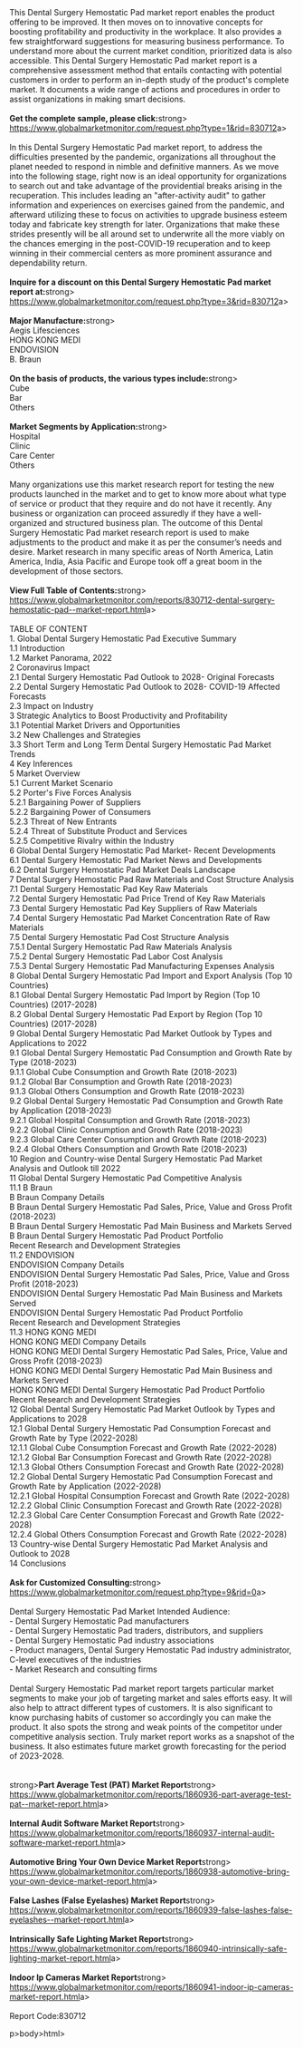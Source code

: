<html><body><p><br /><br />This Dental Surgery Hemostatic Pad market report enables the product offering to be improved. It then moves on to innovative concepts for boosting profitability and productivity in the workplace. It also provides a few straightforward suggestions for measuring business performance. To understand more about the current market condition, prioritized data is also accessible. This Dental Surgery Hemostatic Pad market report is a comprehensive assessment method that entails contacting with potential customers in order to perform an in-depth study of the product's complete market. It documents a wide range of actions and procedures in order to assist organizations in making smart decisions.<br /><br /><strong>Get the complete sample, please click:</strong>strong><br /><a href="https://www.globalmarketmonitor.com/request.php?type=1&amp;rid=830712">https://www.globalmarketmonitor.com/request.php?type=1&amp;rid=830712</a>a><br /><br />In this Dental Surgery Hemostatic Pad market report, to address the difficulties presented by the pandemic, organizations all throughout the planet needed to respond in nimble and definitive manners. As we move into the following stage, right now is an ideal opportunity for organizations to search out and take advantage of the providential breaks arising in the recuperation. This includes leading an "after-activity audit" to gather information and experiences on exercises gained from the pandemic, and afterward utilizing these to focus on activities to upgrade business esteem today and fabricate key strength for later. Organizations that make these strides presently will be all around set to underwrite all the more viably on the chances emerging in the post-COVID-19 recuperation and to keep winning in their commercial centers as more prominent assurance and dependability return.<br /><br /><strong>Inquire for a discount on this Dental Surgery Hemostatic Pad market report at:</strong>strong><br /><a href="https://www.globalmarketmonitor.com/request.php?type=3&amp;rid=830712">https://www.globalmarketmonitor.com/request.php?type=3&amp;rid=830712</a>a><br /><br /><strong>Major Manufacture:</strong>strong><br /> Aegis Lifesciences <br />HONG KONG MEDI <br />ENDOVISION <br />B. Braun <br /><br /><strong>On the basis of products, the various types include:</strong>strong><br />Cube <br />Bar <br />Others <br /><br /><strong>Market Segments by Application:</strong>strong><br />Hospital <br />Clinic <br />Care Center <br />Others <br /><br />Many organizations use this market research report for testing the new products launched in the market and to get to know more about what type of service or product that they require and do not have it recently. Any business or organization can proceed assuredly if they have a well-organized and structured business plan. The outcome of this Dental Surgery Hemostatic Pad market research report is used to make adjustments to the product and make it as per the consumer’s needs and desire. Market research in many specific areas of North America, Latin America, India, Asia Pacific and Europe took off a great boom in the development of those sectors.<br /><br /><strong>View Full Table of Contents:</strong>strong><br /><a href="https://www.globalmarketmonitor.com/reports/830712-dental-surgery-hemostatic-pad--market-report.html">https://www.globalmarketmonitor.com/reports/830712-dental-surgery-hemostatic-pad--market-report.html</a>a><br /><br />TABLE OF CONTENT<br />1. Global Dental Surgery Hemostatic Pad Executive Summary<br />1.1 Introduction<br />1.2 Market Panorama, 2022<br />2 Coronavirus Impact<br />2.1 Dental Surgery Hemostatic Pad Outlook to 2028- Original Forecasts<br />2.2 Dental Surgery Hemostatic Pad Outlook to 2028- COVID-19 Affected Forecasts<br />2.3 Impact on Industry<br />3 Strategic Analytics to Boost Productivity and Profitability<br />3.1 Potential Market Drivers and Opportunities<br />3.2 New Challenges and Strategies<br />3.3 Short Term and Long Term Dental Surgery Hemostatic Pad Market Trends<br />4 Key Inferences<br />5 Market Overview<br />5.1 Current Market Scenario<br />5.2 Porter's Five Forces Analysis<br />5.2.1 Bargaining Power of Suppliers<br />5.2.2 Bargaining Power of Consumers<br />5.2.3 Threat of New Entrants<br />5.2.4 Threat of Substitute Product and Services<br />5.2.5 Competitive Rivalry within the Industry<br />6 Global Dental Surgery Hemostatic Pad Market- Recent Developments<br />6.1 Dental Surgery Hemostatic Pad Market News and Developments<br />6.2 Dental Surgery Hemostatic Pad Market Deals Landscape<br />7 Dental Surgery Hemostatic Pad Raw Materials and Cost Structure Analysis<br />7.1 Dental Surgery Hemostatic Pad Key Raw Materials<br />7.2 Dental Surgery Hemostatic Pad Price Trend of Key Raw Materials<br />7.3 Dental Surgery Hemostatic Pad Key Suppliers of Raw Materials<br />7.4 Dental Surgery Hemostatic Pad Market Concentration Rate of Raw Materials<br />7.5 Dental Surgery Hemostatic Pad Cost Structure Analysis<br />7.5.1 Dental Surgery Hemostatic Pad Raw Materials Analysis<br />7.5.2 Dental Surgery Hemostatic Pad Labor Cost Analysis<br />7.5.3 Dental Surgery Hemostatic Pad Manufacturing Expenses Analysis<br />8 Global Dental Surgery Hemostatic Pad Import and Export Analysis (Top 10 Countries)<br />8.1 Global Dental Surgery Hemostatic Pad Import by Region (Top 10 Countries) (2017-2028)<br />8.2 Global Dental Surgery Hemostatic Pad Export by Region (Top 10 Countries) (2017-2028)<br />9 Global Dental Surgery Hemostatic Pad Market Outlook by Types and Applications to 2022<br />9.1 Global Dental Surgery Hemostatic Pad Consumption and Growth Rate by Type (2018-2023)<br />9.1.1 Global Cube Consumption and Growth Rate (2018-2023)<br />9.1.2 Global Bar Consumption and Growth Rate (2018-2023)<br />9.1.3 Global Others Consumption and Growth Rate (2018-2023)<br />9.2 Global Dental Surgery Hemostatic Pad Consumption and Growth Rate by Application (2018-2023)<br />9.2.1  Global Hospital Consumption and Growth Rate (2018-2023)<br />9.2.2  Global Clinic Consumption and Growth Rate (2018-2023)<br />9.2.3  Global Care Center Consumption and Growth Rate (2018-2023)<br />9.2.4  Global Others Consumption and Growth Rate (2018-2023)<br />10 Region and Country-wise Dental Surgery Hemostatic Pad Market Analysis and Outlook till 2022<br />11 Global Dental Surgery Hemostatic Pad Competitive Analysis<br />11.1 B Braun<br />B Braun Company Details<br />B Braun Dental Surgery Hemostatic Pad Sales, Price, Value and Gross Profit (2018-2023)<br />B Braun Dental Surgery Hemostatic Pad Main Business and Markets Served<br />B Braun Dental Surgery Hemostatic Pad Product Portfolio<br />Recent Research and Development Strategies<br />11.2 ENDOVISION<br />ENDOVISION Company Details<br />ENDOVISION Dental Surgery Hemostatic Pad Sales, Price, Value and Gross Profit (2018-2023)<br />ENDOVISION Dental Surgery Hemostatic Pad Main Business and Markets Served<br />ENDOVISION Dental Surgery Hemostatic Pad Product Portfolio<br />Recent Research and Development Strategies<br />11.3 HONG KONG MEDI<br />HONG KONG MEDI Company Details<br />HONG KONG MEDI Dental Surgery Hemostatic Pad Sales, Price, Value and Gross Profit (2018-2023)<br />HONG KONG MEDI Dental Surgery Hemostatic Pad Main Business and Markets Served<br />HONG KONG MEDI Dental Surgery Hemostatic Pad Product Portfolio<br />Recent Research and Development Strategies<br />12 Global Dental Surgery Hemostatic Pad Market Outlook by Types and Applications to 2028<br />12.1 Global Dental Surgery Hemostatic Pad Consumption Forecast and Growth Rate by Type (2022-2028)<br />12.1.1 Global Cube Consumption Forecast and Growth Rate (2022-2028)<br />12.1.2 Global Bar Consumption Forecast and Growth Rate (2022-2028)<br />12.1.3 Global Others Consumption Forecast and Growth Rate (2022-2028)<br />12.2 Global Dental Surgery Hemostatic Pad Consumption Forecast and Growth Rate by Application (2022-2028)<br />12.2.1 Global Hospital Consumption Forecast and Growth Rate (2022-2028)<br />12.2.2 Global Clinic Consumption Forecast and Growth Rate (2022-2028)<br />12.2.3 Global Care Center Consumption Forecast and Growth Rate (2022-2028)<br />12.2.4 Global Others Consumption Forecast and Growth Rate (2022-2028)<br />13 Country-wise Dental Surgery Hemostatic Pad Market Analysis and Outlook to 2028<br />14 Conclusions<br /><br /><strong>Ask for Customized Consulting:</strong>strong><br /><a href="https://www.globalmarketmonitor.com/request.php?type=9&amp;rid=0">https://www.globalmarketmonitor.com/request.php?type=9&amp;rid=0</a>a><br /><br />Dental Surgery Hemostatic Pad Market Intended Audience:<br />- Dental Surgery Hemostatic Pad manufacturers<br />- Dental Surgery Hemostatic Pad traders, distributors, and suppliers<br />- Dental Surgery Hemostatic Pad industry associations<br />- Product managers, Dental Surgery Hemostatic Pad industry administrator, C-level executives of the industries<br />- Market Research and consulting firms<br /><br />Dental Surgery Hemostatic Pad market report targets particular market segments to make your job of targeting market and sales efforts easy. It will also help to attract different types of customers. It is also significant to know purchasing habits of customer so accordingly you can make the product. It also spots the strong and weak points of the competitor under competitive analysis section. Truly market report works as a snapshot of the business. It also estimates future market growth forecasting for the period of 2023-2028.<br /><br /><strong><br /></strong>strong><strong>Part Average Test (PAT) Market Report</strong>strong><br /><a href="https://www.globalmarketmonitor.com/reports/1860936-part-average-test-pat--market-report.html">https://www.globalmarketmonitor.com/reports/1860936-part-average-test-pat--market-report.html</a>a><br /><br /><strong>Internal Audit Software Market Report</strong>strong><br /><a href="https://www.globalmarketmonitor.com/reports/1860937-internal-audit-software-market-report.html">https://www.globalmarketmonitor.com/reports/1860937-internal-audit-software-market-report.html</a>a><br /><br /><strong>Automotive Bring Your Own Device Market Report</strong>strong><br /><a href="https://www.globalmarketmonitor.com/reports/1860938-automotive-bring-your-own-device-market-report.html">https://www.globalmarketmonitor.com/reports/1860938-automotive-bring-your-own-device-market-report.html</a>a><br /><br /><strong>False Lashes (False Eyelashes) Market Report</strong>strong><br /><a href="https://www.globalmarketmonitor.com/reports/1860939-false-lashes-false-eyelashes--market-report.html">https://www.globalmarketmonitor.com/reports/1860939-false-lashes-false-eyelashes--market-report.html</a>a><br /><br /><strong>Intrinsically Safe Lighting Market Report</strong>strong><br /><a href="https://www.globalmarketmonitor.com/reports/1860940-intrinsically-safe-lighting-market-report.html">https://www.globalmarketmonitor.com/reports/1860940-intrinsically-safe-lighting-market-report.html</a>a><br /><br /><strong>Indoor Ip Cameras Market Report</strong>strong><br /><a href="https://www.globalmarketmonitor.com/reports/1860941-indoor-ip-cameras-market-report.html">https://www.globalmarketmonitor.com/reports/1860941-indoor-ip-cameras-market-report.html</a>a><br /><br />Report Code:830712</p>p></body>body></html>html></p></body></html>
